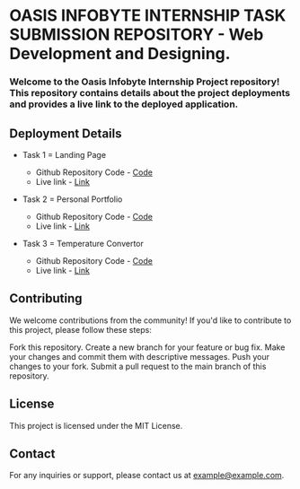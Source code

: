 # OASIS INFOBYTE INTERNSHIP TASK SUBMISSION REPOSITORY - Web Development and Designing.

### Welcome to the Oasis Infobyte Internship Project repository! This repository contains details about the project deployments and provides a live link to the deployed application.

## Deployment Details

- Task 1 = Landing Page 
  - Github Repository Code - [Code](https://github.com/mridul0703/OIBSIP/tree/main/OIBSIP%20Level-1%20Task-1)
  - Live link - [Link](https://oasis1.vercel.app/)

- Task 2 = Personal Portfolio
  - Github Repository Code - [Code](https://github.com/mridul0703/OIBSIP/tree/main/OIBSIP%20Level-1%20Task-2)
  - Live link - [Link](https://mridul0703.vercel.app/)
 
- Task 3 = Temperature Convertor
  - Github Repository Code - [Code](https://github.com/mridul0703/OIBSIP/tree/main/OIBSIP%20Level-1%20Task-3)
  - Live link - [Link](https://oasis03.vercel.app/)

## Contributing
We welcome contributions from the community! If you'd like to contribute to this project, please follow these steps:

Fork this repository.
Create a new branch for your feature or bug fix.
Make your changes and commit them with descriptive messages.
Push your changes to your fork.
Submit a pull request to the main branch of this repository.

## License
This project is licensed under the MIT License.

## Contact
For any inquiries or support, please contact us at example@example.com.
